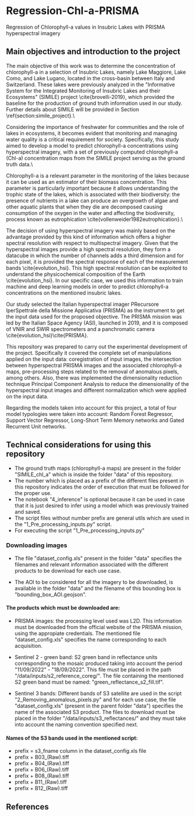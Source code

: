 # Regression-Chl-a-PRISMA
Regression of Chlorophyll-a values in Insubric Lakes with PRISMA hyperspectral imagery

## Main objectives and introduction to the project

The main objective of this work was to determine the concentration of chlorophyll-a in a selection of Insubric Lakes, namely Lake Maggiore, Lake Como, and Lake Lugano, located in the cross-basin between Italy and Switzerland. These lakes were previously analyzed in the "Informative System for the Integrated Monitoring of Insubric Lakes and their Ecosystems" (SIMILE) project \cite{brovelli-2019}, which provided the baseline for the production of ground truth information used in our study. Further details about SIMILE will be provided in Section \ref{section:simile_project}.\\

Considering the importance of freshwater for communities and the role of lakes in ecosystems, it becomes evident that monitoring and managing water quality is a critical requirement for society. Specifically, this study aimed to develop a model to predict chlorophyll-a concentrations using hyperspectral imagery, with a set of previously computed chlorophyll-a (Chl-a) concentration maps from the SIMILE project serving as the ground truth data.\\

Chlorophyll-a is a relevant parameter in the monitoring of the lakes because it can be used as an estimator of their biomass concentration. This parameter is particularly important because it allows understanding the trophic state of the lakes, which is associated with their biodiversity: the presence of nutrients in a lake can produce an overgrowth of algae and other aquatic plants that when they die are decomposed causing consumption of the oxygen in the water and affecting the biodiversity, process known as eutrophication \cite{vollenweider1982eutrophication}.\\

The decision of using hyperspectral imagery was mainly based on the advantage provided by this kind of information which offers a higher spectral resolution with respect to multispectral imagery. Given that the hyperspectral images provide a high spectral resolution, they form a datacube in which the number of channels adds a third dimension and for each pixel,  it is provided the spectral response of each of the measurement bands \cite{evolution_hsi}. This high spectral resolution can be exploited to understand the physicochemical composition of the Earth \cite{evolution_hsi}. In our specific case, we used this information to train machine and deep learning models in order to predict chlorophyll-a concentrations on the mentioned insubric lakes.

Our study selected the Italian hyperspectral imager PRecursore IperSpettrale della Missione Applicativa (PRISMA) as the instrument to get the input data used for the proposed objective. The PRISMA mission was led by the Italian Space Agency (ASI), launched in 2019, and it is composed of VNIR and SWIR spectrometers and a panchromatic camera \cite{evolution_hsi}\cite{PRISMA}.

This repository was prepared to carry out the experimental development of the project. Specifically it covered the complete set of manipulations applied on the input data: coregistration of input images, the intersection between hyperspectral PRISMA images and the associated chlorophyll-a maps, pre-processing steps related to the removal of anomalous pixels, among others. Also, there was implemented the dimensionality reduction technique Principal Component Analysis to reduce the dimensionality of the hyperspectral input images and different normalization which were applied on the input data.

Regarding the models taken into account for this project, a total of four model typologies were taken into account: Random Forest Regressor, Support Vector Regressor, Long-Short Term Memory networks and Gated Recurrent Unit networks.

## Technical considerations for using this repository

- The ground truth maps (chlorophyll-a maps) are present in the folder "SIMILE_chl_a" which is inside the folder "data" of this repository.
- The number which is placed as a prefix of the different files present in this repository indicates the order of execution that must be followed for the proper use. 
- The notebook "4_inference" is optional because it can be used in case that it is just desired to infer using a model which was previously trained and saved.
- The script files without number prefix are general utils which are used in the "1_Pre_processing_inputs.py" script.
- For executing the script "1_Pre_processing_inputs.py"

### Downloading images

- The file "dataset_config.xls" present in the folder "data" specifies the filenames and relevant information associated with the different products to be download for each use case.

- The AOI to be considered for all the imagery to be downloaded, is available in the folder "data" and the filename of this bounding box is "bounding_box_AOI.geojson".

#### The products which must be downloaded are:

+ PRISMA images: the processing level used was L2D. This information must be downloaded from the official website of the PRISMA mission, using the appropiate credentials. The mentioned file "dataset_config.xls" specifies the name corresponding to each acquisition.

+ Sentinel 2 - green band: S2 green band in reflectance units corresponding to the mosaic produced taking into account the period  "11/09/2022" - "18/09/2022". This file must be placed in the path "/data/inputs/s2_reference_coreg/". The file containing the mentioned S2 green band must be named: "green_reflectance_s2_fill.tif".

+ Sentinel 3 bands: Different bands of S3 satellite are used in the script "2_Removing_anomalous_pixels.py" and for each use case, the file "dataset_config.xls" (present in the parent folder "data") specifies the name of the associated S3 product. The files to download must be placed in the folder "/data/inputs/s3_reflectances/" and they must take into account the naming convention specified next.
  
 #### Names of the S3 bands used in the mentioned script:

   - prefix = s3_fname column in the dataset_config.xls file
   - prefix + B03_(Raw).tiff
   - prefix + B04_(Raw).tiff
   - prefix + B06_(Raw).tiff
   - prefix + B08_(Raw).tiff
   - prefix + B11_(Raw).tiff
   - prefix + B12_(Raw).tiff


## References
